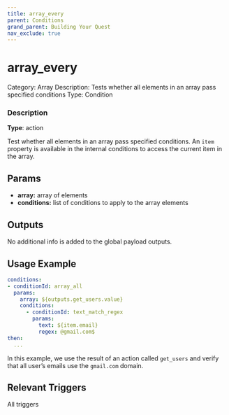 ```yaml
---
title: array_every
parent: Conditions
grand_parent: Building Your Quest
nav_exclude: true
---
```


# array_every

Category: Array
Description: Tests whether all elements in an array pass specified conditions
Type: Condition

### Description

**Type**: action

Test whether all elements in an array pass specified conditions. An `item` property is available in the internal conditions to access the current item in the array.

## Params

- **array:** array of elements
- **conditions:** list of conditions to apply to the array elements

## Outputs

No additional info is added to the global payload outputs.

## Usage Example

```yaml
conditions:
- conditionId: array_all
  params:
    array: ${outputs.get_users.value}
    conditions:
      - conditionId: text_match_regex
        params: 
          text: ${item.email}
          regex: @gmail.com$
then:
  ...
```

In this example, we use the result of an action called `get_users` and verify that all user’s emails use the `gmail.com` domain.

## Relevant Triggers

All triggers
